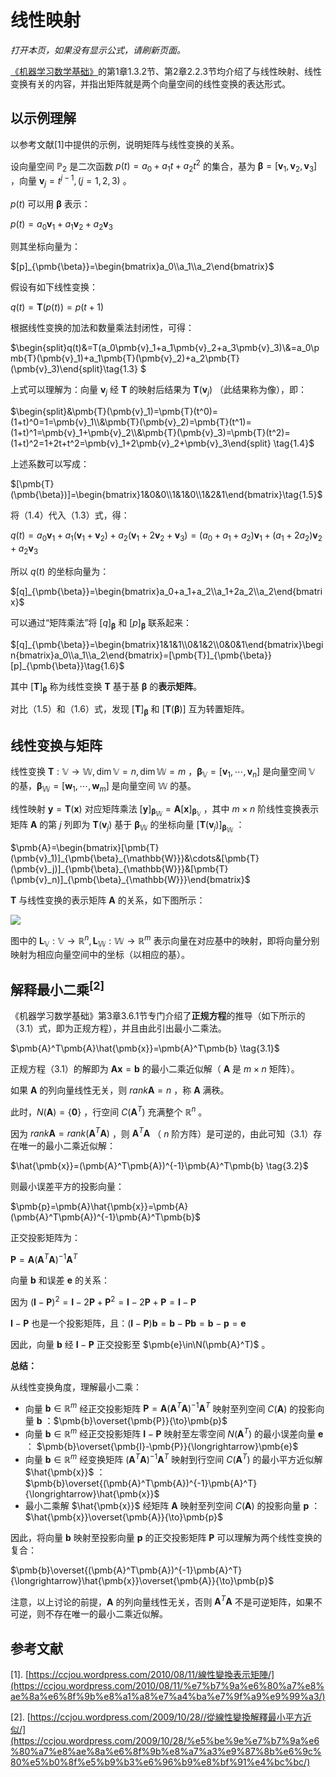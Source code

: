 # 线性映射

*打开本页，如果没有显示公式，请刷新页面。*

[《机器学习数学基础》](http://www.itdiffer.com/math.html)的第1章1.3.2节、第2章2.2.3节均介绍了与线性映射、线性变换有关的内容，并指出矩阵就是两个向量空间的线性变换的表达形式。



## 以示例理解

以参考文献[1]中提供的示例，说明矩阵与线性变换的关系。

设向量空间 $\mathbb{P}_2$ 是二次函数 $p(t)=a_0+a_1t+a_2t^2$ 的集合，基为 $\pmb{\beta}=[\pmb{v}_1,\pmb{v}_2,\pmb{v}_3]$ ，向量 $\pmb{v}_j=t^{j-1},(j=1,2,3)$ 。

$p(t)$ 可以用 $\pmb{\beta}$ 表示：

$p(t)=a_0\pmb{v}_1+a_1\pmb{v}_2+a_2\pmb{v}_3\tag{1.1}$

则其坐标向量为：

$[p]_{\pmb{\beta}}=\begin{bmatrix}a_0\\a_1\\a_2\end{bmatrix}$

假设有如下线性变换：

$q(t)=\pmb{T}(p(t))=p(t+1) \tag{1.2}$

根据线性变换的加法和数量乘法封闭性，可得：

$\begin{split}q(t)&=T(a_0\pmb{v}_1+a_1\pmb{v}_2+a_3\pmb{v}_3)\\&=a_0\pmb{T}(\pmb{v}_1)+a_1\pmb{T}(\pmb{v}_2)+a_2\pmb{T}(\pmb{v}_3)\end{split}\tag{1.3} $

上式可以理解为：向量 $\pmb{v}_j$ 经 $\pmb{T}$ 的映射后结果为 $\pmb{T}(\pmb{v}_j)$ （此结果称为像），即：

$\begin{split}&\pmb{T}(\pmb{v}_1)=\pmb{T}(t^0)=(1+t)^0=1=\pmb{v}_1\\&\pmb{T}(\pmb{v}_2)=\pmb{T}(t^1)=(1+t)^1=\pmb{v}_1+\pmb{v}_2\\&\pmb{T}(\pmb{v}_3)=\pmb{T}(t^2)=(1+t)^2=1+2t+t^2=\pmb{v}_1+2\pmb{v}_2+\pmb{v}_3\end{split} \tag{1.4}$ 

上述系数可以写成：

$[\pmb{T}(\pmb{\beta})]=\begin{bmatrix}1&0&0\\1&1&0\\1&2&1\end{bmatrix}\tag{1.5}$

将（1.4）代入（1.3）式，得：

$q(t)=a_0\pmb{v}_1+a_1(\pmb{v}_1+\pmb{v}_2)+a_2(\pmb{v}_1+2\pmb{v}_2+\pmb{v}_3)=(a_0+a_1+a_2)\pmb{v}_1+(a_1+2a_2)\pmb{v}_2+a_2\pmb{v}_3$

所以 $q(t)$ 的坐标向量为：

$[q]_{\pmb{\beta}}=\begin{bmatrix}a_0+a_1+a_2\\a_1+2a_2\\a_2\end{bmatrix}$

可以通过“矩阵乘法”将 $[q]_{\pmb{\beta}}$ 和 $[p]_{\pmb{\beta}}$ 联系起来：

$[q]_{\pmb{\beta}}=\begin{bmatrix}1&1&1\\0&1&2\\0&0&1\end{bmatrix}\begin{bmatrix}a_0\\a_1\\a_2\end{bmatrix}=[\pmb{T}]_{\pmb{\beta}}[p]_{\pmb{\beta}}\tag{1.6}$

其中 $[\pmb{T}]_{\pmb{\beta}}$ 称为线性变换 $\pmb{T}$ 基于基 $\pmb{\beta}$ 的**表示矩阵**。

对比（1.5）和（1.6）式，发现 $[\pmb{T}]_{\pmb{\beta}}$ 和 $[\pmb{T}(\pmb{\beta})]$ 互为转置矩阵。

## 线性变换与矩阵

线性变换 $\pmb{T}:\mathbb{V}\to\mathbb{W},\dim\mathbb{V}=n,\dim\mathbb{W}=m$ ，$\pmb{\beta}_{\mathbb{V}}=[\pmb{v}_1,\cdots,\pmb{v}_n]$ 是向量空间 $\mathbb{V}$ 的基，$\pmb{\beta}_{\mathbb{W}}=[\pmb{w}_1,\cdots,\pmb{w}_m]$ 是向量空间 $\mathbb{W}$ 的基。

线性映射 $\pmb{y}=\pmb{T}(\pmb{x})$ 对应矩阵乘法 $[\pmb{y}]_{\pmb{\beta}_{\mathbb{W}}}=\pmb{A}[\pmb{x}]_{\pmb{\beta}_{\mathbb{V}}}$ ，其中 $m\times n$ 阶线性变换表示矩阵 $\pmb{A}$ 的第 $j$ 列即为 $\pmb{T}(\pmb{v}_j)$ 基于 $\pmb{\beta}_{\mathbb{W}}$ 的坐标向量 $[\pmb{T}(\pmb{v}_j)]_{\pmb{\beta}_{\mathbb{W}}}$ ：

$\pmb{A}=\begin{bmatrix}[\pmb{T}(\pmb{v}_1)]_{\pmb{\beta}_{\mathbb{W}}}&\cdots&[\pmb{T}(\pmb{v}_j)]_{\pmb{\beta}_{\mathbb{W}}}&[\pmb{T}(\pmb{v}_n)]_{\pmb{\beta}_{\mathbb{W}}}\end{bmatrix}$

$\pmb{T}$ 与线性变换的表示矩阵 $\pmb{A}$ 的关系，如下图所示：

![](https://gitee.com/qiwsir/images/raw/master/2021-3-18/1616046059230-transpose2.png)

图中的 $\pmb{L}_{\mathbb{V}}:\mathbb{V}\to\mathbb{R}^n,\pmb{L}_{\mathbb{W}}:\mathbb{W}\to\mathbb{R}^m$ 表示向量在对应基中的映射，即将向量分别映射为相应向量空间中的坐标（以相应的基）。

## 解释最小二乘$^{[2]}$

《机器学习数学基础》第3章3.6.1节专门介绍了**正规方程**的推导（如下所示的（3.1）式，即为正规方程），并且由此引出最小二乘法。

$\pmb{A}^T\pmb{A}\hat{\pmb{x}}=\pmb{A}^T\pmb{b} \tag{3.1}$

正规方程（3.1）的解即为 $\pmb{Ax}=\pmb{b}$ 的最小二乘近似解（ $\pmb{A}$ 是 $m\times n$ 矩阵）。

如果 $\pmb{A}$ 的列向量线性无关，则 $rank\pmb{A}=n$ ，称 $\pmb{A}$ 满秩。

此时，$N(\pmb{A})=\{\pmb{0}\}$ ，行空间 $C(\pmb{A}^T)$ 充满整个 $\mathbb{R}^n$ 。

因为 $rank\pmb{A}=rank(\pmb{A}^T\pmb{A})$ ，则 $\pmb{A}^T\pmb{A}$ （ $n$ 阶方阵）是可逆的，由此可知（3.1）存在唯一的最小二乘近似解：

$\hat{\pmb{x}}=(\pmb{A}^T\pmb{A})^{-1}\pmb{A}^T\pmb{b} \tag{3.2}$

则最小误差平方的投影向量：

$\pmb{p}=\pmb{A}\hat{\pmb{x}}=\pmb{A}(\pmb{A}^T\pmb{A})^{-1}\pmb{A}^T\pmb{b}$

正交投影矩阵为：

$\pmb{P}=\pmb{A}(\pmb{A}^T\pmb{A})^{-1}\pmb{A}^T \tag{3.3}$

向量 $\pmb{b}$ 和误差 $\pmb{e}$ 的关系：

因为 $(\pmb{I}-\pmb{P})^2 = \pmb{I}-2\pmb{P}+\pmb{P}^2=\pmb{I}-2\pmb{P}+\pmb{P}=\pmb{I}-\pmb{P}$

$\pmb{I}-\pmb{P}$ 也是一个投影矩阵，且：$(\pmb{I}-\pmb{P})\pmb{b}=\pmb{b}-\pmb{Pb}=\pmb{b}-\pmb{p}=\pmb{e}$

因此，向量 $\pmb{b}$ 经 $\pmb{I}-\pmb{P}$ 正交投影至 $\pmb{e}\in\N(\pmb{A}^T)$ 。

**总结：**

从线性变换角度，理解最小二乘：

- 向量 $\pmb{b}\in\mathbb{R}^m$ 经正交投影矩阵 $\pmb{P}=\pmb{A}(\pmb{A}^T\pmb{A})^{-1}\pmb{A}^T$ 映射至列空间 $C(\pmb{A})$ 的投影向量 $\pmb{b}$ ：$\pmb{b}\overset{\pmb{P}}{\to}\pmb{p}$
- 向量 $\pmb{b}\in\mathbb{R}^m$ 经正交投影矩阵 $\pmb{I}-\pmb{P}$ 映射至左零空间 $N(\pmb{A}^T)$ 的最小误差向量 $\pmb{e}$ ： $\pmb{b}\overset{\pmb{I}-\pmb{P}}{\longrightarrow}\pmb{e}$ 
- 向量 $\pmb{b}\in\mathbb{R}^m$ 经变换矩阵 $(\pmb{A}^T\pmb{A})^{-1}\pmb{A}^T$ 映射到行空间 $C(\pmb{A}^T)$ 的最小平方近似解 $\hat{\pmb{x}}$ ：$\pmb{b}\overset{(\pmb{A}^T\pmb{A})^{-1}\pmb{A}^T}{\longrightarrow}\hat{\pmb{x}}$ 
- 最小二乘解 $\hat{\pmb{x}}$ 经矩阵 $\pmb{A}$ 映射至列空间 $C(\pmb{A})$ 的投影向量 $\pmb{p}$ ：$\hat{\pmb{x}}\overset{\pmb{A}}{\to}\pmb{p}$ 

因此，将向量 $\pmb{b}$ 映射至投影向量 $\pmb{p}$ 的正交投影矩阵 $\pmb{P}$ 可以理解为两个线性变换的复合：

$\pmb{b}\overset{(\pmb{A}^T\pmb{A})^{-1}\pmb{A}^T}{\longrightarrow}\hat{\pmb{x}}\overset{\pmb{A}}{\to}\pmb{p}$

注意，以上讨论的前提，$\pmb{A}$ 的列向量线性无关，否则 $\pmb{A}^T\pmb{A}$ 不是可逆矩阵，如果不可逆，则不存在唯一的最小二乘近似解。

## 参考文献

[1]. [https://ccjou.wordpress.com/2010/08/11/線性變換表示矩陣/](https://ccjou.wordpress.com/2010/08/11/%e7%b7%9a%e6%80%a7%e8%ae%8a%e6%8f%9b%e8%a1%a8%e7%a4%ba%e7%9f%a9%e9%99%a3/)

[2]. [https://ccjou.wordpress.com/2009/10/28//從線性變換解釋最小平方近似/](https://ccjou.wordpress.com/2009/10/28/%e5%be%9e%e7%b7%9a%e6%80%a7%e8%ae%8a%e6%8f%9b%e8%a7%a3%e9%87%8b%e6%9c%80%e5%b0%8f%e5%b9%b3%e6%96%b9%e8%bf%91%e4%bc%bc/)

